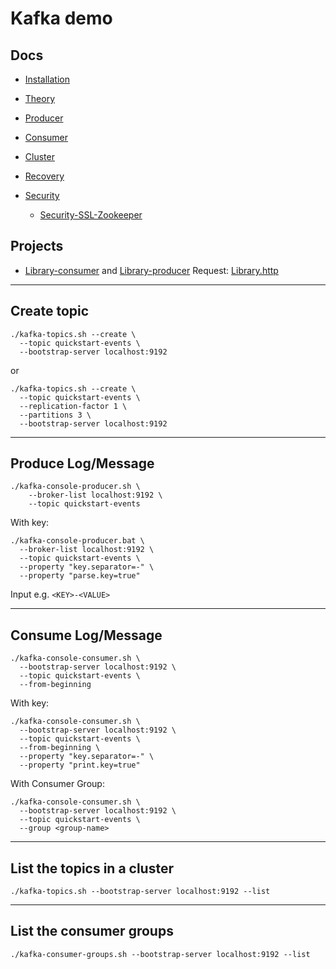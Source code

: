 # Kafka demo

## Docs

* [Installation](./docs/Installation.md)

* [Theory](./docs/Theory.md)

* [Producer](./docs/Producer.md)

* [Consumer](./docs/Consumer.md)

* [Cluster](./docs/Cluster.md)

* [Recovery](./docs/Recovery.md)

* [Security](./docs/Security.md)

  * [Security-SSL-Zookeeper](./docs/Security-SSL-Zookeeper.md)

## Projects

* [Library-consumer](Library-consumer) and [Library-producer](Library-producer)
    Request: [Library.http](http%2FLibrary.http)

-------------------------------------------------------------------

## Create topic

```shell
./kafka-topics.sh --create \
  --topic quickstart-events \
  --bootstrap-server localhost:9192
```

or

```shell
./kafka-topics.sh --create \
  --topic quickstart-events \
  --replication-factor 1 \
  --partitions 3 \
  --bootstrap-server localhost:9192
```

-------------------------------------------------------------------

## Produce Log/Message

```shell
./kafka-console-producer.sh \
    --broker-list localhost:9192 \
    --topic quickstart-events
```

With key:

```shell
./kafka-console-producer.bat \
  --broker-list localhost:9192 \
  --topic quickstart-events \
  --property "key.separator=-" \
  --property "parse.key=true"
```

Input e.g. `<KEY>-<VALUE>`

-------------------------------------------------------------------

## Consume Log/Message

```shell
./kafka-console-consumer.sh \
  --bootstrap-server localhost:9192 \
  --topic quickstart-events \
  --from-beginning
```

With key:

```shell
./kafka-console-consumer.sh \
  --bootstrap-server localhost:9192 \
  --topic quickstart-events \
  --from-beginning \
  --property "key.separator=-" \
  --property "print.key=true"
```

With Consumer Group:

```shell
./kafka-console-consumer.sh \
  --bootstrap-server localhost:9192 \
  --topic quickstart-events \
  --group <group-name>
```

-------------------------------------------------------------------

## List the topics in a cluster

```shell
./kafka-topics.sh --bootstrap-server localhost:9192 --list
```

-------------------------------------------------------------------

## List the consumer groups

```shell
./kafka-consumer-groups.sh --bootstrap-server localhost:9192 --list
```